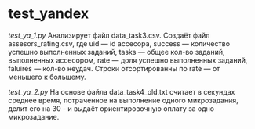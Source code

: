 # test_yandex

*test_ya_1.py*
Анализирует файл data_task3.csv. Создаёт файл assesors_rating.csv, где uid — id ассесора, success — количество успешно выполненных заданий, tasks — общее кол-во заданий, выполненных ассесором, rate — доля успешно выполненных заданий, faluires — кол-во неудач. Строки отсортированны по rate — от меньшего к большему. 

*test_ya_2.py*
На основе файла data_task4_old.txt считает в секундах среднее время, потраченное на выполнение одного микрозадания, делит его на 30 - и выдаёт ориентировочную оплату за одно микрозадание.

